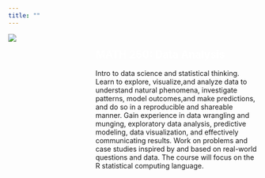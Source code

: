 ```yaml
---
title: ""
---
```


<style>
.pull-left{
float: left;
width: 30%;
}

.pull-right{
float: right;
width: 65%;
}
</style> 

<div class = "pull-left">
  <img src = "img/MATH_250_sticker.png">
  
</div>

<div class ="pull-right">
<h2 style = "color: white">MATH 250: Data Analysis</h2>

Intro to data science and statistical thinking. Learn to explore, visualize,and analyze data to understand natural phenomena, investigate patterns, model outcomes,and make predictions, and do so in a reproducible and shareable manner. Gain experience in data wrangling and munging, exploratory data analysis, predictive modeling, data visualization, and effectively communicating results. Work on problems and case studies inspired by and based on real-world questions and data. The course will focus on the R statistical computing language.
</div>